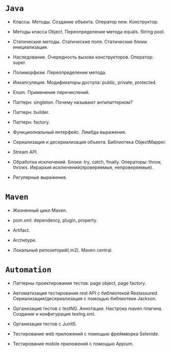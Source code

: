 # **`Java`**

* Классы. Методы. Создание объекта. Оператор new. Конструктор.

* Методы класса Object. Переопределение метода equals. String pool.

* Статические методы. Статические поля. Статические блоки инициализации.

* Наследование. Очередность вызова конструкторов. Оператор: super.

* Полиморфизм. Переопределение метода.

* Инкапсуляция. Модификаторы доступа: public, private, protected.

* Enum. Применение перечислений.

* Паттерн: singleton. Почему называют антипаттерном?

* Паттерн: builder.

* Паттерн: factory.

* Функциолнальный интерфейс. Лямбда выражения.

* Сериализация и десериализация объекта. Библиотека ObjectMapper.

* Stream API.

* Обработка исключений. Блоки: try, catch, finally. Операторы: throw, throws. Иерархия исключений(проверяемые, непроверяемые).

* Регулярные выражения.

# **`Maven`**

* Жизненный цикл Maven.

* pom.xml: dependency, plugin, property.

* Artifact.

* Archetype.

* Локальный репозиторий(.m2). Maven central.

# **`Automation`**

* Паттерны проектирования тестов: page object, page factory.

* Автоматизация тестирования rest API с библиотекой Restassured. Сериализация/десериализация с помощью библиотеки Jackson.

* Организация тестов с testNG. Аннотации. Настрока maven плагина. Создание и конфигурация testng.xml.

* Организация тестов с Junit5.

* Тестирование web приложений с помощью фреймворка Selenide.

* Тестирование mobile приложений с помощью Appium.